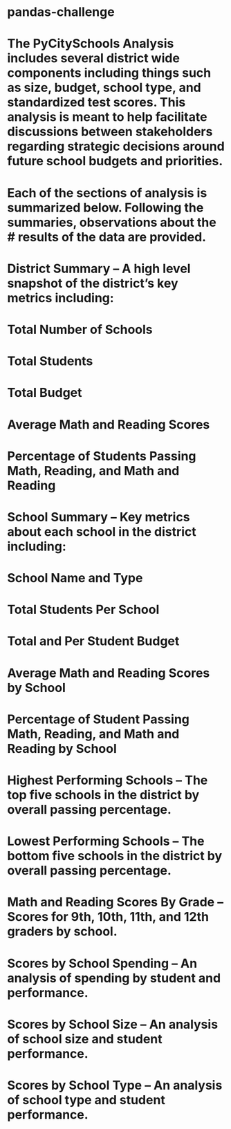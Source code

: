 # pandas-challenge


# The PyCitySchools Analysis includes several district wide components including things such as size, budget, school type, and standardized test scores. This analysis is meant to help facilitate discussions between stakeholders regarding strategic decisions around future school budgets and priorities.
# Each of the sections of analysis is summarized below. Following the summaries, observations about the # results of the data are provided.
#	District Summary – A high level snapshot of the district’s key metrics including:
#	Total Number of Schools
#	Total Students
#	Total Budget
#	Average Math and Reading Scores
#	Percentage of Students Passing Math, Reading, and Math and Reading
#	School Summary – Key metrics about each school in the district including:
#	School Name and Type
#	Total Students Per School
#	Total and Per Student Budget
#	Average Math and Reading Scores by School
#	Percentage of Student Passing Math, Reading, and Math and Reading by School
#	Highest Performing Schools – The top five schools in the district by overall passing percentage.
#	Lowest Performing Schools – The bottom five schools in the district by overall passing percentage.
#	Math and Reading Scores By Grade – Scores for 9th, 10th, 11th, and 12th graders by school.
#	Scores by School Spending – An analysis of spending by student and performance.
#	Scores by School Size – An analysis of school size and student performance.
#	Scores by School Type – An analysis of school type and student performance.
